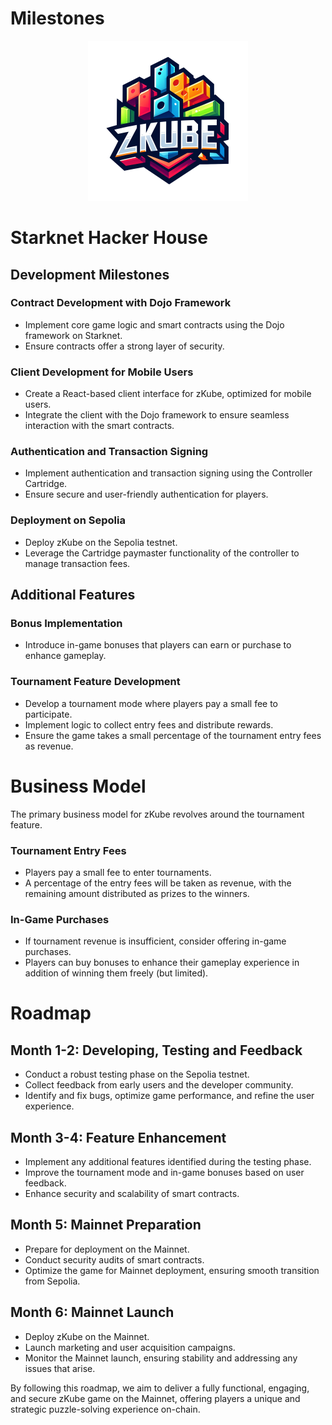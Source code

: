 # Milestones

<p align="center">
  <img src="assets/zkube.png" height="256">
</p>

# Starknet Hacker House

## Development Milestones

### Contract Development with Dojo Framework

- Implement core game logic and smart contracts using the Dojo framework on Starknet.
- Ensure contracts offer a strong layer of security.

### Client Development for Mobile Users

- Create a React-based client interface for zKube, optimized for mobile users.
- Integrate the client with the Dojo framework to ensure seamless interaction with the smart contracts.

### Authentication and Transaction Signing

- Implement authentication and transaction signing using the Controller Cartridge.
- Ensure secure and user-friendly authentication for players.

### Deployment on Sepolia

- Deploy zKube on the Sepolia testnet.
- Leverage the Cartridge paymaster functionality of the controller to manage transaction fees.

## Additional Features

### Bonus Implementation

- Introduce in-game bonuses that players can earn or purchase to enhance gameplay.

### Tournament Feature Development

- Develop a tournament mode where players pay a small fee to participate.
- Implement logic to collect entry fees and distribute rewards.
- Ensure the game takes a small percentage of the tournament entry fees as revenue.

# Business Model

The primary business model for zKube revolves around the tournament feature.

### Tournament Entry Fees

- Players pay a small fee to enter tournaments.
- A percentage of the entry fees will be taken as revenue, with the remaining amount distributed as prizes to the winners.

### In-Game Purchases

- If tournament revenue is insufficient, consider offering in-game purchases.
- Players can buy bonuses to enhance their gameplay experience in addition of winning them freely (but limited).

# Roadmap

## Month 1-2: Developing, Testing and Feedback

- Conduct a robust testing phase on the Sepolia testnet.
- Collect feedback from early users and the developer community.
- Identify and fix bugs, optimize game performance, and refine the user experience.

## Month 3-4: Feature Enhancement

- Implement any additional features identified during the testing phase.
- Improve the tournament mode and in-game bonuses based on user feedback.
- Enhance security and scalability of smart contracts.

## Month 5: Mainnet Preparation

- Prepare for deployment on the Mainnet.
- Conduct security audits of smart contracts.
- Optimize the game for Mainnet deployment, ensuring smooth transition from Sepolia.

## Month 6: Mainnet Launch

- Deploy zKube on the Mainnet.
- Launch marketing and user acquisition campaigns.
- Monitor the Mainnet launch, ensuring stability and addressing any issues that arise.

By following this roadmap, we aim to deliver a fully functional, engaging, and secure zKube game on the Mainnet, offering players a unique and strategic puzzle-solving experience on-chain.
